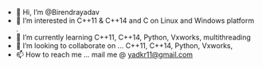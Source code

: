 - 👋 Hi, I’m @Birendrayadav
- 👀 I’m interested in C++11 & C++14 and C on Linux and Windows platform .
- 🌱 I’m currently learning C++11, C++14, Python, Vxworks, multithreading
- 💞️ I’m looking to collaborate on ... C++11, C++14, Python, Vxworks,
- 📫 How to reach me ... mail me @ yadkr11@gmail.com

<!---
Birendrayadav/Birendrayadav is a ✨ special ✨ repository because its `README.md` (this file) appears on your GitHub profile.
You can click the Preview link to take a look at your changes.
--->
